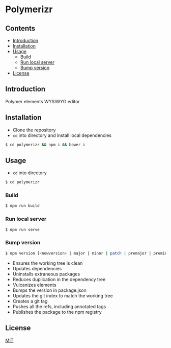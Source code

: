 # Polymerizr

## Contents

- [Introduction](#introduction)
- [Installation](#installation)
- [Usage](#usage)
  - [Build](#build)
  - [Run local server](#run-local-server)
  - [Bump version](#bump-version)
- [License](#license)

## Introduction

Polymer elements WYSIWYG editor

## Installation

- Clone the repository
- `cd` into directory and install local dependencies

```sh
$ cd polymerizr && npm i && bower i
```

## Usage

- `cd` into directory

```sh
$ cd polymerizr
```

### Build

```sh
$ npm run build
```

### Run local server

```sh
$ npm run serve
```

### Bump version

```sh
$ npm version [<newversion> | major | minor | patch | premajor | preminor | prepatch | prerelease | from-git]
```

- Ensures the working tree is clean
- Updates dependencies
- Uninstalls extraneous packages
- Reduces duplication in the dependency tree
- Vulcanizes elements
- Bumps the version in package.json
- Updates the git index to match the working tree
- Creates a git tag
- Pushes all the refs, including annotated tags
- Publishes the package to the npm registry

## License

[MIT](license)
